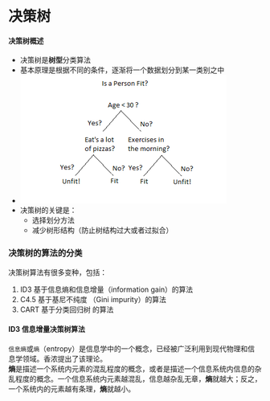 # 决策树
#### 决策树概述
- 决策树是**树型**分类算法
- 基本原理是根据不同的条件，逐渐将一个数据划分到某一类别之中
- <img src="./images/Decision-Trees-modified-1.png"></img>
- 决策树的关键是：
    - 选择划分方法
    - 减少树形结构（防止树结构过大或者过拟合）

### 决策树的算法的分类
决策树算法有很多变种，包括：
1. ID3 基于信息熵和信息增量（information gain）的算法
2. C4.5 基于基尼不纯度 （Gini impurity）的算法
3. CART 基于分类回归树 的算法

#### ID3 信息增量决策树算法
```信息熵```或```熵```（entropy）是信息学中的一个概念，已经被广泛利用到现代物理和信息学领域。香浓提出了该理论。<br>
**熵**是描述一个系统内元素的混乱程度的概念，或者是描述一个信息系统内信息的杂乱程度的概念。一个信息系统内元素越混乱，信息越杂乱无章，**熵**就越大；反之，一个系统内的元素越有条理，**熵**就越小。<br>
